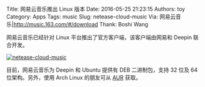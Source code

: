 Title: 网易云音乐推出 Linux 版本
Date: 2016-05-25 21:23:15
Authors: toy
Category: Apps
Tags: music
Slug: netease-cloud-music
Via: 网易云音乐|http://music.163.com/#/download
Thank: Boshi Wang

网易云音乐已经针对 Linux 平台推出了官方客户端，该客户端由网易和 Deepin 联合开发。

<!-- PELICAN_END_SUMMARY -->

[![netease-cloud-music]({filename}/images/netease-cloud-music.thumb.png)]({filename}/images/netease-cloud-music.png)

目前，网易云音乐为 Deepin 和 Ubuntu 提供有 DEB 二进制包，支持 32 位及 64 位架构。另外，使用 Arch Linux 的朋友可从 [AUR][a] 获取。

[a]: https://aur.archlinux.org/packages/netease-cloud-music
